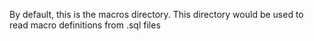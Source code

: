 By default, this is the macros directory. This directory would be used to read macro definitions from .sql files
